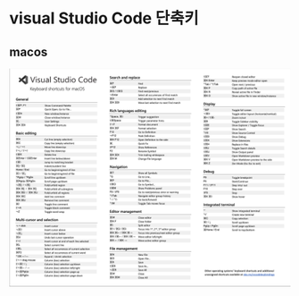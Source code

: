 

# visual Studio Code 단축키

## macos
![keyboard_shortcuts_macos](/picture/etc/vscode_keyboard_shortcuts_macos.png)
